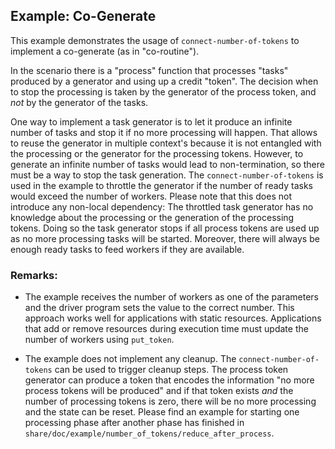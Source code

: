 ## Example: Co-Generate

This example demonstrates the usage of `connect-number-of-tokens` to implement a co-generate (as in "co-routine").

In the scenario there is a "process" function that processes "tasks" produced by a generator and using up a credit "token". The decision when to stop the processing is taken by the generator of the process token, and _not_ by the generator of the tasks.

One way to implement a task generator is to let it produce an infinite number of tasks and stop it if no more processing will happen. That allows to reuse the generator in multiple context's because it is not entangled with the processing or the generator for the processing tokens. However, to generate an infinite number of tasks would lead to non-termination, so there must be a way to stop the task generation. The `connect-number-of-tokens` is used in the example to throttle the generator if the number of ready tasks would exceed the number of workers. Please note that this does not introduce any non-local dependency: The throttled task generator has no knowledge about the processing or the generation of the processing tokens. Doing so the task generator stops if all process tokens are used up as no more processing tasks will be started. Moreover, there will always be enough ready tasks to feed workers if they are available.

### Remarks:

- The example receives the number of workers as one of the parameters and the driver program sets the value to the correct number. This approach works well for applications with static resources. Applications that add or remove resources during execution time must update the number of workers using `put_token`.

- The example does not implement any cleanup. The `connect-number-of-tokens` can be used to trigger cleanup steps. The process token generator can produce a token that encodes the information "no more process tokens will be produced" and if that token exists _and_ the number of processing tokens is zero, there will be no more processing and the state can be reset. Please find an example for starting one processing phase after another phase has finished in `share/doc/example/number_of_tokens/reduce_after_process`.
